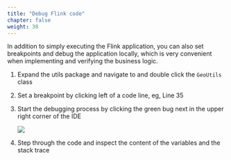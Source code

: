 ```yaml
---
title: "Debug Flink code"
chapter: false
weight: 30
---
```


In addition to simply executing the Flink application, you can also set breakpoints and debug the application locally, which is very convenient when implementing and verifying the business logic.

1. Expand the utils package and navigate to and double click the `GeoUtils` class

1. Set a breakpoint by clicking left of a code line, eg, Line 35

1. Start the debugging process by clicking the green bug next in the upper right corner of the IDE

	![](/images/intellij-6-debug.png)

1. Step through the code and inspect the content of the variables and the stack trace
